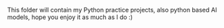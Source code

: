 This folder will contain my Python practice projects, also python based AI models, hope you enjoy it as much as I do :)
